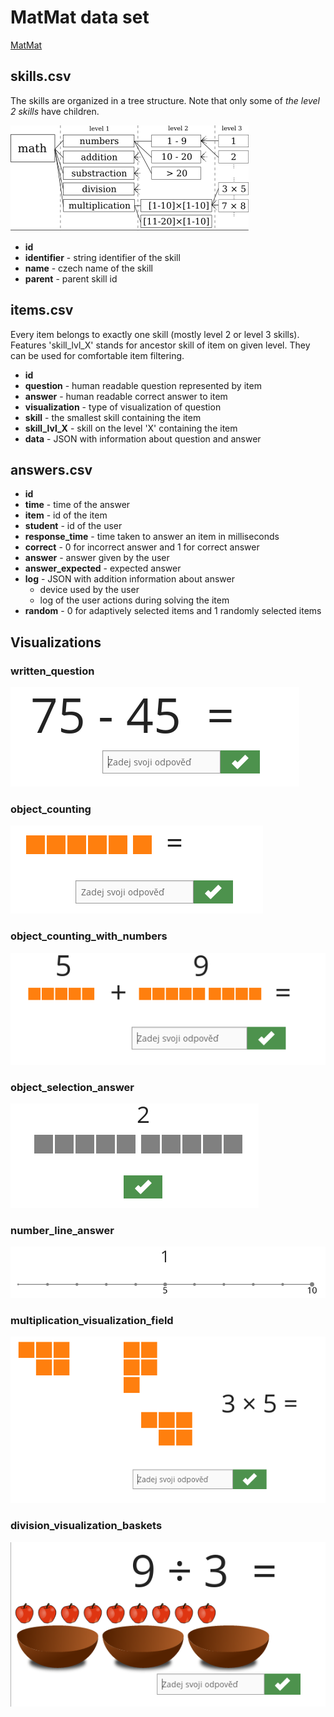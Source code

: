 # MatMat data set

[MatMat](https://matmat.cz)


## skills.csv

The skills are organized in a tree structure. 
Note that only some of *the level 2 skills* have children. 

 ![Skill tree](skills.png)

 - **id**
 - **identifier** - string identifier of the skill
 - **name** - czech name of the skill
 - **parent** - parent skill id


## items.csv

Every item belongs to exactly one skill (mostly level 2 or level 3 skills). 
Features 'skill_lvl_X' stands for ancestor skill of item on given level. 
They can be used for comfortable item filtering. 

 - **id**
 - **question** - human readable question represented by item
 - **answer** - human readable correct answer to item
 - **visualization** - type of visualization of question
 - **skill** - the smallest skill containing the item
 - **skill_lvl_X** - skill on the level 'X' containing the item
 - **data** - JSON with information about question and answer


## answers.csv
 - **id**
 - **time** - time of the answer
 - **item** - id of the item
 - **student** - id of the user
 - **response_time** - time taken to answer an item in milliseconds
 - **correct** - 0 for incorrect answer and 1 for correct answer
 - **answer** - answer given by the user
 - **answer_expected** - expected answer
 - **log** - JSON with addition information about answer
    - device used by the user
    - log of the user actions during solving the item
 - **random** - 0 for adaptively selected items and 1 randomly selected items 


## Visualizations

### written_question
![written_question](written_question.png)

### object_counting
 ![object_counting](object_counting.png)

### object_counting_with_numbers
 ![object_counting_with_numbers](object_counting_with_numbers.png)

### object_selection_answer
 ![object_selection_answer](object_selection_answer.png)

### number_line_answer
 ![number_line_answer](number_line_answer.png)

### multiplication_visualization_field
 ![multiplication_visualization_field](multiplication_visualization_field.png)

### division_visualization_baskets
 ![division_visualization_baskets](division_visualization_baskets.png)

